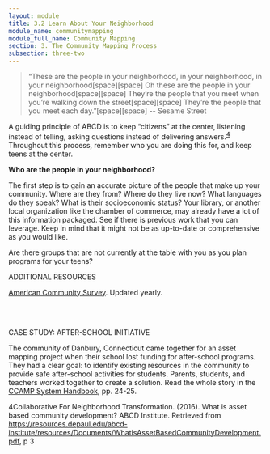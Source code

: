 ```yaml
---
layout: module
title: 3.2 Learn About Your Neighborhood
module_name: communitymapping
module_full_name: Community Mapping
section: 3. The Community Mapping Process
subsection: three-two
---
```


>“These are the people in your neighborhood, in your neighborhood, in your neighborhood[space][space]
Oh these are the people in your neighborhood[space][space]
They’re the people that you meet when you’re walking down the street[space][space]
They’re the people that you meet each day.”[space][space]
-- Sesame Street

A guiding principle of ABCD is to keep “citizens” at the center, listening instead of telling, asking questions instead of delivering answers.<sup>[4](#fn4)</sup> Throughout this process, remember who you are doing this for, and keep teens at the center.  

**Who are the people in your neighborhood?**

The first step is to gain an accurate picture of the people that make up your community. Where are they from? Where do they live now? What languages do they speak? What is their socioeconomic status? Your library, or another local organization like the chamber of commerce, may already have a lot of this information packaged. See if there is previous work that you can leverage. Keep in mind that it might not be as up-to-date or comprehensive as you would like.  

Are there groups that are not currently at the table with you as you plan programs for your teens?

  <div class="resources">
  <span class="box-title">ADDITIONAL RESOURCES</span>
  <p><a href="https://www.census.gov/programs-surveys/acs/data.html">American Community Survey</a>. Updated yearly.</p>
</div>
<br>
<br>
<div class="case_study_box">
  <p class="box-title">CASE STUDY: AFTER-SCHOOL INITIATIVE</p>
  <p>The community of Danbury, Connecticut came together for an asset mapping project when their school lost funding for after-school programs. They had a clear goal: to identify existing resources in the community to provide safe after-school activities for students. Parents, students, and teachers worked together to create a solution. Read the whole story in the <a href="http://www.nurturedevelopment.org/wp-content/uploads/2016/01/Asset-Mapping-CCAMP_System_Handbook.pdf">CCAMP System Handbook</a>, pp. 24-25.</p>
</div>



<a name="fn4">4</a>Collaborative For Neighborhood Transformation. (2016). What is asset based community development? ABCD Institute. Retrieved from <a href="https://resources.depaul.edu/abcd-institute/resources/Documents/WhatisAssetBasedCommunityDevelopment.pdf">https://resources.depaul.edu/abcd-institute/resources/Documents/WhatisAssetBasedCommunityDevelopment.pdf</a>, p 3 
